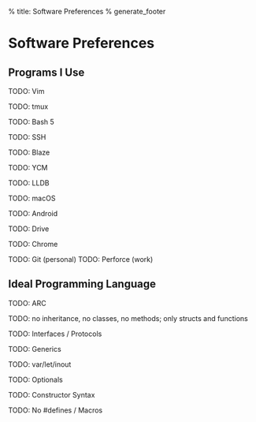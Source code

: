 % title: Software Preferences
% generate_footer

# Software Preferences

## Programs I Use

TODO: Vim

TODO: tmux

TODO: Bash 5

TODO: SSH

TODO: Blaze

TODO: YCM

TODO: LLDB

TODO: macOS

TODO: Android

TODO: Drive

TODO: Chrome

TODO: Git (personal)
TODO: Perforce (work)

## Ideal Programming Language

TODO: ARC

TODO: no inheritance, no classes, no methods; only structs and functions

TODO: Interfaces / Protocols

TODO: Generics

TODO: var/let/inout

TODO: Optionals

TODO: Constructor Syntax

TODO: No #defines / Macros


